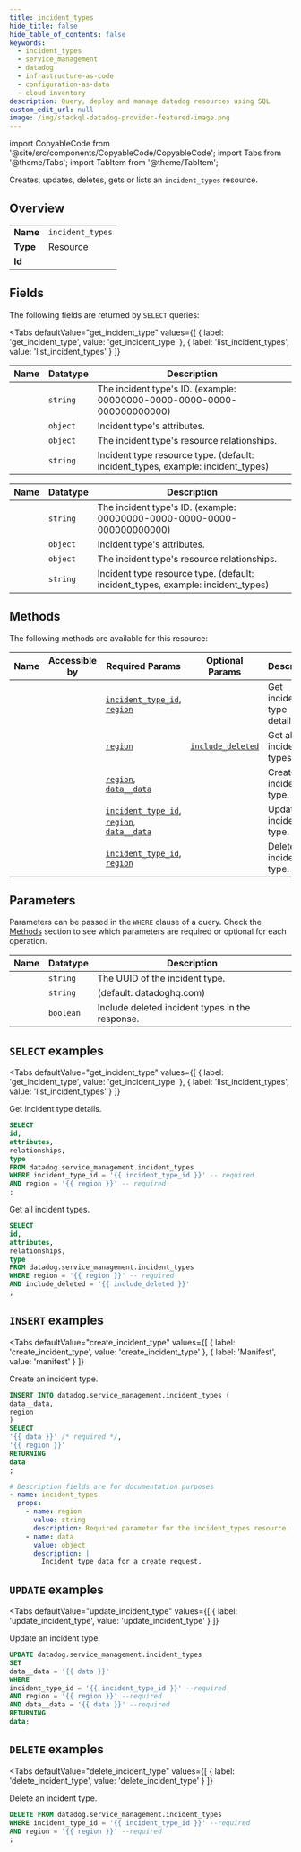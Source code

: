 ```yaml
--- 
title: incident_types
hide_title: false
hide_table_of_contents: false
keywords:
  - incident_types
  - service_management
  - datadog
  - infrastructure-as-code
  - configuration-as-data
  - cloud inventory
description: Query, deploy and manage datadog resources using SQL
custom_edit_url: null
image: /img/stackql-datadog-provider-featured-image.png
---
```


import CopyableCode from '@site/src/components/CopyableCode/CopyableCode';
import Tabs from '@theme/Tabs';
import TabItem from '@theme/TabItem';

Creates, updates, deletes, gets or lists an <code>incident_types</code> resource.

## Overview
<table><tbody>
<tr><td><b>Name</b></td><td><code>incident_types</code></td></tr>
<tr><td><b>Type</b></td><td>Resource</td></tr>
<tr><td><b>Id</b></td><td><CopyableCode code="datadog.service_management.incident_types" /></td></tr>
</tbody></table>

## Fields

The following fields are returned by `SELECT` queries:

<Tabs
    defaultValue="get_incident_type"
    values={[
        { label: 'get_incident_type', value: 'get_incident_type' },
        { label: 'list_incident_types', value: 'list_incident_types' }
    ]}
>
<TabItem value="get_incident_type">

<table>
<thead>
    <tr>
    <th>Name</th>
    <th>Datatype</th>
    <th>Description</th>
    </tr>
</thead>
<tbody>
<tr>
    <td><CopyableCode code="id" /></td>
    <td><code>string</code></td>
    <td>The incident type's ID. (example: 00000000-0000-0000-0000-000000000000)</td>
</tr>
<tr>
    <td><CopyableCode code="attributes" /></td>
    <td><code>object</code></td>
    <td>Incident type's attributes.</td>
</tr>
<tr>
    <td><CopyableCode code="relationships" /></td>
    <td><code>object</code></td>
    <td>The incident type's resource relationships.</td>
</tr>
<tr>
    <td><CopyableCode code="type" /></td>
    <td><code>string</code></td>
    <td>Incident type resource type. (default: incident_types, example: incident_types)</td>
</tr>
</tbody>
</table>
</TabItem>
<TabItem value="list_incident_types">

<table>
<thead>
    <tr>
    <th>Name</th>
    <th>Datatype</th>
    <th>Description</th>
    </tr>
</thead>
<tbody>
<tr>
    <td><CopyableCode code="id" /></td>
    <td><code>string</code></td>
    <td>The incident type's ID. (example: 00000000-0000-0000-0000-000000000000)</td>
</tr>
<tr>
    <td><CopyableCode code="attributes" /></td>
    <td><code>object</code></td>
    <td>Incident type's attributes.</td>
</tr>
<tr>
    <td><CopyableCode code="relationships" /></td>
    <td><code>object</code></td>
    <td>The incident type's resource relationships.</td>
</tr>
<tr>
    <td><CopyableCode code="type" /></td>
    <td><code>string</code></td>
    <td>Incident type resource type. (default: incident_types, example: incident_types)</td>
</tr>
</tbody>
</table>
</TabItem>
</Tabs>

## Methods

The following methods are available for this resource:

<table>
<thead>
    <tr>
    <th>Name</th>
    <th>Accessible by</th>
    <th>Required Params</th>
    <th>Optional Params</th>
    <th>Description</th>
    </tr>
</thead>
<tbody>
<tr>
    <td><a href="#get_incident_type"><CopyableCode code="get_incident_type" /></a></td>
    <td><CopyableCode code="select" /></td>
    <td><a href="#parameter-incident_type_id"><code>incident_type_id</code></a>, <a href="#parameter-region"><code>region</code></a></td>
    <td></td>
    <td>Get incident type details.</td>
</tr>
<tr>
    <td><a href="#list_incident_types"><CopyableCode code="list_incident_types" /></a></td>
    <td><CopyableCode code="select" /></td>
    <td><a href="#parameter-region"><code>region</code></a></td>
    <td><a href="#parameter-include_deleted"><code>include_deleted</code></a></td>
    <td>Get all incident types.</td>
</tr>
<tr>
    <td><a href="#create_incident_type"><CopyableCode code="create_incident_type" /></a></td>
    <td><CopyableCode code="insert" /></td>
    <td><a href="#parameter-region"><code>region</code></a>, <a href="#parameter-data__data"><code>data__data</code></a></td>
    <td></td>
    <td>Create an incident type.</td>
</tr>
<tr>
    <td><a href="#update_incident_type"><CopyableCode code="update_incident_type" /></a></td>
    <td><CopyableCode code="update" /></td>
    <td><a href="#parameter-incident_type_id"><code>incident_type_id</code></a>, <a href="#parameter-region"><code>region</code></a>, <a href="#parameter-data__data"><code>data__data</code></a></td>
    <td></td>
    <td>Update an incident type.</td>
</tr>
<tr>
    <td><a href="#delete_incident_type"><CopyableCode code="delete_incident_type" /></a></td>
    <td><CopyableCode code="delete" /></td>
    <td><a href="#parameter-incident_type_id"><code>incident_type_id</code></a>, <a href="#parameter-region"><code>region</code></a></td>
    <td></td>
    <td>Delete an incident type.</td>
</tr>
</tbody>
</table>

## Parameters

Parameters can be passed in the `WHERE` clause of a query. Check the [Methods](#methods) section to see which parameters are required or optional for each operation.

<table>
<thead>
    <tr>
    <th>Name</th>
    <th>Datatype</th>
    <th>Description</th>
    </tr>
</thead>
<tbody>
<tr id="parameter-incident_type_id">
    <td><CopyableCode code="incident_type_id" /></td>
    <td><code>string</code></td>
    <td>The UUID of the incident type.</td>
</tr>
<tr id="parameter-region">
    <td><CopyableCode code="region" /></td>
    <td><code>string</code></td>
    <td>(default: datadoghq.com)</td>
</tr>
<tr id="parameter-include_deleted">
    <td><CopyableCode code="include_deleted" /></td>
    <td><code>boolean</code></td>
    <td>Include deleted incident types in the response.</td>
</tr>
</tbody>
</table>

## `SELECT` examples

<Tabs
    defaultValue="get_incident_type"
    values={[
        { label: 'get_incident_type', value: 'get_incident_type' },
        { label: 'list_incident_types', value: 'list_incident_types' }
    ]}
>
<TabItem value="get_incident_type">

Get incident type details.

```sql
SELECT
id,
attributes,
relationships,
type
FROM datadog.service_management.incident_types
WHERE incident_type_id = '{{ incident_type_id }}' -- required
AND region = '{{ region }}' -- required
;
```
</TabItem>
<TabItem value="list_incident_types">

Get all incident types.

```sql
SELECT
id,
attributes,
relationships,
type
FROM datadog.service_management.incident_types
WHERE region = '{{ region }}' -- required
AND include_deleted = '{{ include_deleted }}'
;
```
</TabItem>
</Tabs>


## `INSERT` examples

<Tabs
    defaultValue="create_incident_type"
    values={[
        { label: 'create_incident_type', value: 'create_incident_type' },
        { label: 'Manifest', value: 'manifest' }
    ]}
>
<TabItem value="create_incident_type">

Create an incident type.

```sql
INSERT INTO datadog.service_management.incident_types (
data__data,
region
)
SELECT 
'{{ data }}' /* required */,
'{{ region }}'
RETURNING
data
;
```
</TabItem>
<TabItem value="manifest">

```yaml
# Description fields are for documentation purposes
- name: incident_types
  props:
    - name: region
      value: string
      description: Required parameter for the incident_types resource.
    - name: data
      value: object
      description: |
        Incident type data for a create request.
```
</TabItem>
</Tabs>


## `UPDATE` examples

<Tabs
    defaultValue="update_incident_type"
    values={[
        { label: 'update_incident_type', value: 'update_incident_type' }
    ]}
>
<TabItem value="update_incident_type">

Update an incident type.

```sql
UPDATE datadog.service_management.incident_types
SET 
data__data = '{{ data }}'
WHERE 
incident_type_id = '{{ incident_type_id }}' --required
AND region = '{{ region }}' --required
AND data__data = '{{ data }}' --required
RETURNING
data;
```
</TabItem>
</Tabs>


## `DELETE` examples

<Tabs
    defaultValue="delete_incident_type"
    values={[
        { label: 'delete_incident_type', value: 'delete_incident_type' }
    ]}
>
<TabItem value="delete_incident_type">

Delete an incident type.

```sql
DELETE FROM datadog.service_management.incident_types
WHERE incident_type_id = '{{ incident_type_id }}' --required
AND region = '{{ region }}' --required
;
```
</TabItem>
</Tabs>
